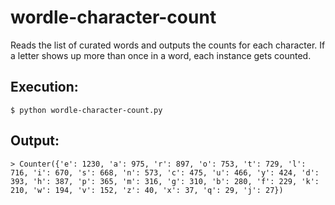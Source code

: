 # wordle-character-count

Reads the list of curated words and outputs the counts for each character. If a letter shows up more than once in a word, each instance gets counted.

## Execution:
`$ python wordle-character-count.py`

## Output: 
`> Counter({'e': 1230, 'a': 975, 'r': 897, 'o': 753, 't': 729, 'l': 716, 'i': 670, 's': 668, 'n': 573, 'c': 475, 'u': 466, 'y': 424, 'd': 393, 'h': 387, 'p': 365, 'm': 316, 'g': 310, 'b': 280, 'f': 229, 'k': 210, 'w': 194, 'v': 152, 'z': 40, 'x': 37, 'q': 29, 'j': 27})`

